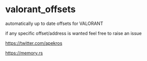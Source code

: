 # valorant_offsets

automatically up to date offsets for VALORANT

if any specific offset/address is wanted feel free to raise an issue

https://twitter.com/apekros

https://memory.rs

